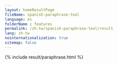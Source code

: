 ```yaml
---
layout: homeResultPage
fileName: spanish-paraphrase-tool
language: es
folderName : features
permalink: /zh-tw/spanish-paraphrase-tool/result
lang: zh-tw
nointernationalization: true
sitemap: false
---
```

{% include result/paraphrase.html %}

<script src="/js/result/paraprashing.js" data-foldername="{{page.folderName}}" data-lang="{{page.lang}}"></script>